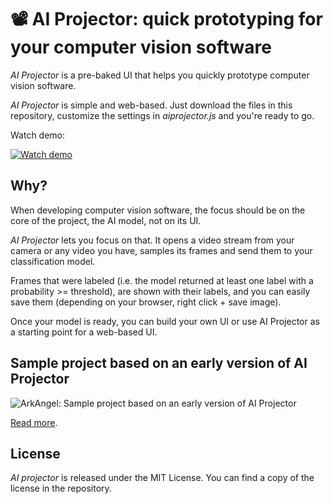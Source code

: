 # &#x1F4FD; AI Projector: quick prototyping for your computer vision software

*AI Projector* is a pre-baked UI that helps you quickly prototype computer vision software.

*AI Projector* is simple and web-based. Just download the files in this repository, customize the settings in *aiprojector.js* and you're ready to go.

Watch demo:

[![Watch demo](https://img.youtube.com/vi/x9H-Vwjm_6I/hqdefault.jpg)](https://www.youtube.com/watch?v=x9H-Vwjm_6I)

## Why?
When developing computer vision software, the focus should be on the core of the project, the AI model, not on its UI.

*AI Projector* lets you focus on that. It opens a video stream from your camera or any video you have, samples its frames and send them to your classification model.

Frames that were labeled (i.e. the model returned at least one label with a probability >= threshold), are shown with their labels, and you can easily save them (depending on your browser, right click + save image).

Once your model is ready, you can build your own UI or use AI Projector as a starting point for a web-based UI.

## Sample project based on an early version of AI Projector
![ArkAngel: Sample project based on an early version of AI Projector](https://i1.wp.com/domdefelice.net/wp-content/uploads/2018/10/Screenshot-from-2018-10-22-06-23-33.png "ArkAngel: Sample project based on an early version of AI Projector")

[Read more](https://domdefelice.net/2018/10/22/ai-computer-vision-hackathon/).

## License
*AI projector* is released under the MIT License. You can find a copy of the license in the repository.
